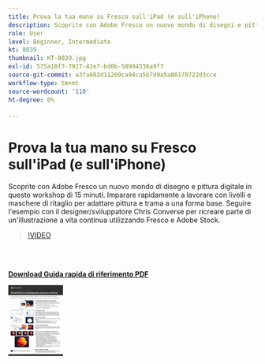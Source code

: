 ```yaml
---
title: Prova la tua mano su Fresco sull'iPad (e sull'iPhone)
description: Scoprite con Adobe Fresco un nuovo mondo di disegni e pitture digitali in questo workshop di 15 minuti
role: User
level: Beginner, Intermediate
kt: 8039
thumbnail: KT-8039.jpg
exl-id: 575a18f7-7927-42e7-bd0b-58994536a9f7
source-git-commit: a3fa682d11269ca94ca5b7d9a5a00178722d3cce
workflow-type: tm+mt
source-wordcount: '110'
ht-degree: 0%

---
```


# Prova la tua mano su Fresco sull&#39;iPad (e sull&#39;iPhone)

Scoprite con Adobe Fresco un nuovo mondo di disegno e pittura digitale in questo workshop di 15 minuti. Imparare rapidamente a lavorare con livelli e maschere di ritaglio per adattare pittura e trama a una forma base. Seguire l&#39;esempio con il designer/sviluppatore Chris Converse per ricreare parte di un&#39;illustrazione a vita continua utilizzando Fresco e Adobe Stock.

>[!VIDEO](https://video.tv.adobe.com/v/333804?hidetitle=true)

<br> 

[**Download Guida rapida di riferimento PDF**](../quick-reference/Frescoworkshop.pdf)

[![Immagine della prima pagina della guida di riferimento rapido](assets/FrescoworkshopPage1.png)](../quick-reference/Frescoworkshop.pdf)